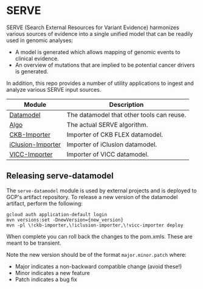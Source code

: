 # SERVE

SERVE (Search External Resources for Variant Evidence) harmonizes various sources of evidence into a single unified model that can be readily used in genomic analyses:
- A model is generated which allows mapping of genomic events to clinical evidence.
- An overview of mutations that are implied to be potential cancer drivers is generated.

In addition, this repo provides a number of utility applications to ingest and analyze various SERVE input sources.

| Module                                 | Description                               |
|----------------------------------------|-------------------------------------------|
| [Datamodel](datamodel)                 | The datamodel that other tools can reuse. |
| [Algo](algo)                           | The actual SERVE algorithm.               |
| [CKB-Importer](ckb-importer)           | Importer of CKB FLEX datamodel.           |
| [iClusion-Importer](iclusion-importer) | Importer of iClusion datamodel.           |
| [VICC-Importer](algo)                  | Importer of VICC datamodel.               |

## Releasing serve-datamodel

The `serve-datamodel` module is used by external projects and is deployed to GCP's artifact repository.
To release a new version of the datamodel artifact, perform the following:

```shell
gcloud auth application-default login
mvn versions:set -DnewVersion={new_version}
mvn -pl \!ckb-importer,\!iclusion-importer,\!vicc-importer deploy
```

When complete you can roll back the changes to the pom.xmls. These are meant to be
transient. 

Note the new version should be of the format `major.minor.patch` where:
- Major indicates a non-backward compatible change (avoid these!)
- Minor indicates a new feature
- Patch indicates a bug fix
